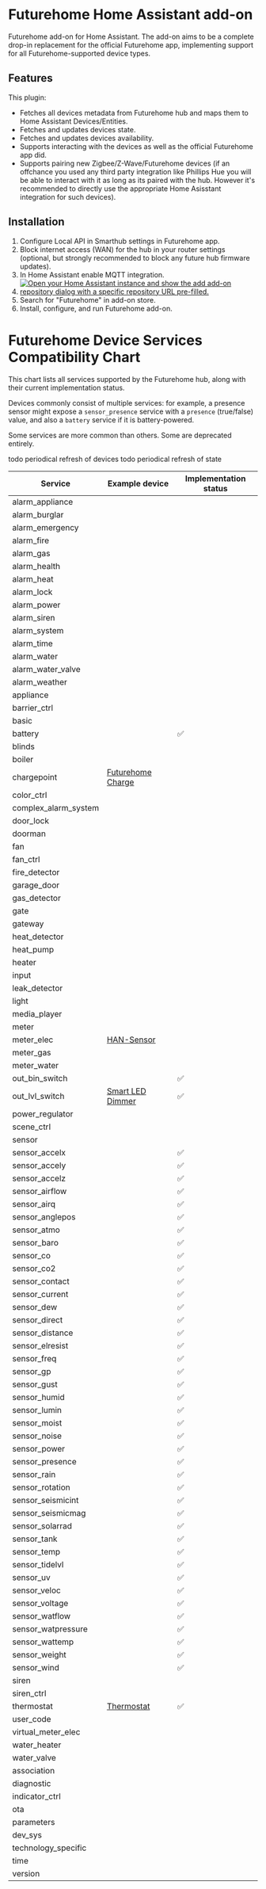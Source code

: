 # Futurehome Home Assistant add-on

Futurehome add-on for Home Assistant. The add-on aims to be a complete drop-in replacement for the official Futurehome app, implementing support for all Futurehome-supported device types.

## Features

This plugin:

* Fetches all devices metadata from Futurehome hub and maps them to Home Assistant Devices/Entities.
* Fetches and updates devices state.
* Fetches and updates devices availability.
* Supports interacting with the devices as well as the official Futurehome app did.
* Supports pairing new Zigbee/Z-Wave/Futurehome devices (if an offchance you used any third party integration like Phillips Hue you will be able to interact with it as long as its paired with the hub. However it's recommended to directly use the appropriate Home Asisstant integration for such devices).

## Installation

1. Configure Local API in Smarthub settings in Futurehome app.
2. Block internet access (WAN) for the hub in your router settings (optional, but strongly recommended to block any future hub firmware updates).
4. In Home Assistant enable MQTT integration.
5. [![Open your Home Assistant instance and show the add add-on repository dialog with a specific repository URL pre-filled.](https://my.home-assistant.io/badges/supervisor_add_addon_repository.svg)](https://my.home-assistant.io/redirect/supervisor_add_addon_repository/?repository_url=https%3A%2F%2Fgithub.com%2Fadrianjagielak%2Fhome-assistant-futurehome)
6. Search for "Futurehome" in add-on store.
7. Install, configure, and run Futurehome add-on.


# Futurehome Device Services Compatibility Chart

This chart lists all services supported by the Futurehome hub, along with their current implementation status.  

Devices commonly consist of multiple services: for example, a presence sensor might expose a `sensor_presence` service with a `presence` (true/false) value, and also a `battery` service if it is battery-powered.

Some services are more common than others. Some are deprecated entirely.

todo periodical refresh of devices
todo periodical refresh of state

| Service | Example device | Implementation status |
| --- | --- | --- |
| alarm_appliance | | |
| alarm_burglar | | |
| alarm_emergency | | |
| alarm_fire | | |
| alarm_gas | | |
| alarm_health | | |
| alarm_heat | | |
| alarm_lock | | |
| alarm_power | | |
| alarm_siren | | |
| alarm_system | | |
| alarm_time | | |
| alarm_water | | |
| alarm_water_valve | | |
| alarm_weather | | |
| appliance | | |
| barrier_ctrl | | |
| basic | | |
| battery | | ✅ |
| blinds | | |
| boiler | | |
| chargepoint | [Futurehome Charge](https://www.futurehome.io/en_no/shop/charge) | |
| color_ctrl | | |
| complex_alarm_system | | |
| door_lock | |  |
| doorman | | |
| fan | | |
| fan_ctrl | | |
| fire_detector | | |
| garage_door | | |
| gas_detector | | |
| gate | | |
| gateway | | |
| heat_detector | | |
| heat_pump | | |
| heater | | |
| input | | |
| leak_detector | | |
| light | | |
| media_player | | |
| meter | | |
| meter_elec | [HAN-Sensor](https://www.futurehome.io/en/shop/han-sensor) | |
| meter_gas | | |
| meter_water | | |
| out_bin_switch | | ✅ |
| out_lvl_switch | [Smart LED Dimmer](https://www.futurehome.io/en_no/shop/smart-led-dimmer-polar-white) | ✅ |
| power_regulator | | |
| scene_ctrl | | |
| sensor | | |
| sensor_accelx | | ✅ |
| sensor_accely | | ✅ |
| sensor_accelz | | ✅ |
| sensor_airflow | | ✅ |
| sensor_airq | | ✅ |
| sensor_anglepos | | ✅ |
| sensor_atmo | | ✅ |
| sensor_baro | | ✅ |
| sensor_co | | ✅ |
| sensor_co2 | | ✅ |
| sensor_contact | | ✅ |
| sensor_current | | ✅ |
| sensor_dew | | ✅ |
| sensor_direct | | ✅ |
| sensor_distance | | ✅ |
| sensor_elresist | | ✅ |
| sensor_freq | | ✅ |
| sensor_gp | | ✅ |
| sensor_gust | | ✅ |
| sensor_humid | | ✅ |
| sensor_lumin | | ✅ |
| sensor_moist | | ✅ |
| sensor_noise | | ✅ |
| sensor_power | | ✅ |
| sensor_presence | | ✅ |
| sensor_rain | | ✅ |
| sensor_rotation | | ✅ |
| sensor_seismicint | | ✅ |
| sensor_seismicmag | | ✅ |
| sensor_solarrad | | ✅ |
| sensor_tank | | ✅ |
| sensor_temp | | ✅ |
| sensor_tidelvl | | ✅ |
| sensor_uv | | ✅ |
| sensor_veloc | | ✅ |
| sensor_voltage | | ✅ |
| sensor_watflow | | ✅ |
| sensor_watpressure | | ✅ |
| sensor_wattemp | | ✅ |
| sensor_weight | | ✅ |
| sensor_wind | | ✅ |
| siren | | |
| siren_ctrl | | |
| thermostat | [Thermostat](https://www.futurehome.io/en_no/shop/thermostat-w) | ✅ |
| user_code | | |
| virtual_meter_elec | | |
| water_heater | | |
| water_valve | | |
| association | | |
| diagnostic | | |
| indicator_ctrl | | |
| ota | | |
| parameters | | |
| dev_sys | | |
| technology_specific | | |
| time | | |
| version | | |
